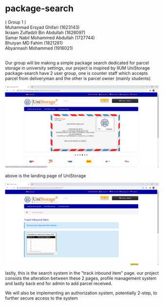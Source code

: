 # package-search

( Group 1 )  <br />
Muhammad Ersyad Ghifari (1623143) <br />
Ikraam Zulfadzli Bin Abdullah (1628097) <br />
Samar Nabil Mohammed Abdullah (1727744) <br />
Bhuiyan MD Fahim (1821281) <br />
Abyannash Mohammed (1916021) <br /><br />

Our group will be making a simple package search dedicated for parcel storage in university settings, our project is inspired by IIUM UniStorage <br />
package-search have 2 user group, one is counter staff which accepts parcel from deliveryman and the other is parcel owner (mainly students) <br /> 

![alt text](https://github.com/ersaaad/package-search/blob/8dfcb4b0e42990c3a7ceadbedd7f6d2de8a72d5d/2021-12-30.png) <br />

above is the landing page of UniStorage <br />

![alt text](https://github.com/ersaaad/package-search/blob/8dfcb4b0e42990c3a7ceadbedd7f6d2de8a72d5d/2021-12-30%20(1).png) <br />

lastly, this is the search system in the "track inbound item" page. our project consists the alteration between these 2 pages, profile management system and lastly back end
for admin to add parcel received. <br />

We will also be implementing an authorization system, potentially 2-step, to further secure access to the system
